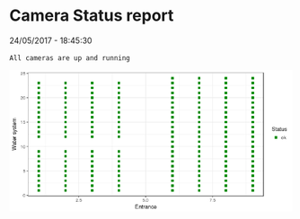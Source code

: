 Camera Status report
================
24/05/2017 - 18:45:30

    All cameras are up and running

![](camreport_files/figure-markdown_github/unnamed-chunk-2-1.png)
